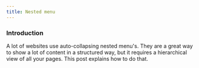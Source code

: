 ```yaml
---
title: Nested menu
---
```


### Introduction

A lot of websites use auto-collapsing nested menu's. They are a great way to show a lot of content in a structured way, but it requires a hierarchical view of all your pages. This post explains how to do that.